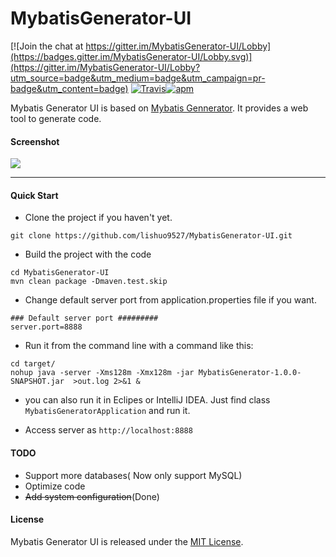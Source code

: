 # MybatisGenerator-UI

[![Join the chat at https://gitter.im/MybatisGenerator-UI/Lobby](https://badges.gitter.im/MybatisGenerator-UI/Lobby.svg)](https://gitter.im/MybatisGenerator-UI/Lobby?utm_source=badge&utm_medium=badge&utm_campaign=pr-badge&utm_content=badge)
[![Travis](https://img.shields.io/travis/rust-lang/rust.svg)]()[![apm](https://img.shields.io/apm/l/vim-mode.svg)]()

Mybatis Generator UI is based on [Mybatis Gennerator](http://www.mybatis.org/generator/). It provides a web tool to generate code.


#### Screenshot

![](http://ww1.sinaimg.cn/large/006tNc79gy1ffne57i7enj31kw0zk0z4.jpg)

-------


#### Quick Start

* Clone the project if you haven't yet.

```
git clone https://github.com/lishuo9527/MybatisGenerator-UI.git
```

* Build the project with the code


```
cd MybatisGenerator-UI
mvn clean package -Dmaven.test.skip
```

*  Change default server port from application.properties file if you want.

```
### Default server port #########
server.port=8888
```

* Run it from the command line with a command like this:

```
cd target/
nohup java -server -Xms128m -Xmx128m -jar MybatisGenerator-1.0.0-SNAPSHOT.jar  >out.log 2>&1 &
```

* you can also run it in Eclipes or IntelliJ IDEA. Just find class `MybatisGeneratorApplication` and run it.

*  Access server  as `http://localhost:8888`


#### TODO
* Support more databases( Now only support MySQL)
* Optimize code
* ~~Add system configuration~~(Done)


#### License
Mybatis Generator UI is released under the [MIT License](https://github.com/lishuo9527/MybatisGenerator-UI/blob/master/LICENSE).

